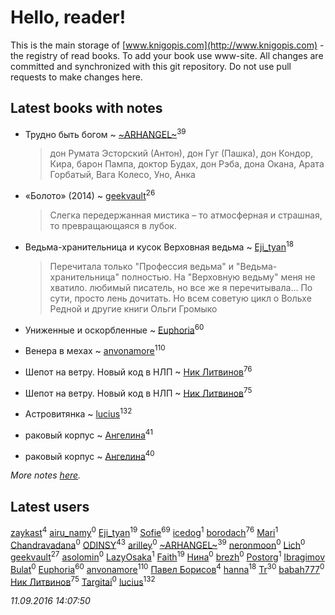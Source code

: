 # Hello, reader!
This is the main storage of [www.knigopis.com](http://www.knigopis.com) - the registry of read books.
To add your book use www-site. All changes are committed and synchronized with this git repository.
Do not use pull requests to make changes here.


## Latest books with notes
* Трудно быть богом ~ [~ARHANGEL~](users/642/64251996-vkontakte)<sup>39</sup>
    > дон Румата Эсторский (Антон), дон Гуг (Пашка),  дон Кондор, Кира, барон Пампа, доктор Будах, дон Рэба, дона Окана, Арата Горбатый, Вага Колесо, Уно, Анка

* «Болото» (2014) ~ [geekvault](users/100/100000058705406-facebook)<sup>26</sup>
    > Слегка передержанная мистика – то атмосферная и страшная, то превращающаяся в лубок.

* Ведьма-хранительница и кусок Верховная ведьма ~ [Eji_tyan](users/235/2352103981-twitter)<sup>18</sup>
    > Перечитала только "Профессия ведьма" и "Ведьма-хранительница" полностью. На "Верховную ведьму" меня не хватило. любимый писатель, но все же я перечитывала... По сути, просто лень дочитать. Но всем советую цикл о Вольхе Редной и другие книги Ольги Громыко

* Униженные и оскорбленные ~ [Euphoria](users/106/106304994652616315178-google)<sup>60</sup>

* Венера в мехах ~ [anvonamore](users/595/5957175-vkontakte)<sup>110</sup>

* Шепот на ветру. Новый код в НЛП ~ [Ник Литвинов](users/lec/leczQ3Eya3-linkedin)<sup>76</sup>

* Шепот на ветру. Новый код в НЛП ~ [Ник Литвинов](users/lec/leczQ3Eya3-linkedin)<sup>75</sup>

* Астровитянка ~ [lucius](users/838/83820536-yandex)<sup>132</sup>

* раковый корпус ~ [Ангелина](users/837/83788782-vkontakte)<sup>41</sup>

* раковый корпус ~ [Ангелина](users/837/83788782-vkontakte)<sup>40</sup>


_More notes [here](latest_books_with_notes.md)._


## Latest users
[zaykast](users/104/104882848-vkontakte)<sup>4</sup> 
[airu_namy](users/216/216150759-vkontakte)<sup>0</sup> 
[Eji_tyan](users/235/2352103981-twitter)<sup>19</sup> 
[Sofie](users/485/48568611-vkontakte)<sup>69</sup> 
[icedog](users/112/112795052047708703314-google)<sup>1</sup> 
[borodach](users/157/15706320-vkontakte)<sup>76</sup> 
[Mari](users/106/1061643-vkontakte)<sup>1</sup> 
[Chandravadana](users/105/105866022348292919948-google)<sup>0</sup> 
[ODINSY](users/100/100978570902186865324-google)<sup>43</sup> 
[arilley](users/184/184677837-vkontakte)<sup>0</sup> 
[~ARHANGEL~](users/642/64251996-vkontakte)<sup>39</sup> 
[neronmoon](users/808/8084055-vkontakte)<sup>0</sup> 
[Lich](users/114/114525820311540612170-google)<sup>0</sup> 
[geekvault](users/100/100000058705406-facebook)<sup>27</sup> 
[asolomin](users/834/8345844-vkontakte)<sup>0</sup> 
[LazyOsaka](users/114/114131672813122590767-google)<sup>1</sup> 
[Faith](users/112/112366191289808901180-google)<sup>19</sup> 
[Нина](users/257/257325948-vkontakte)<sup>0</sup> 
[brezh](users/111/1119241344808766-facebook)<sup>0</sup> 
[Postorg](users/104/104152441216655770964-google)<sup>1</sup> 
[Ibragimov Bulat](users/128/128575812-vkontakte)<sup>0</sup> 
[Euphoria](users/106/106304994652616315178-google)<sup>60</sup> 
[anvonamore](users/595/5957175-vkontakte)<sup>110</sup> 
[Павел Борисов](users/119/11906452757683780911-mailru)<sup>4</sup> 
[hanna](users/110/110589643014391632917-google)<sup>18</sup> 
[Tr](users/122/12282474-vkontakte)<sup>30</sup> 
[babah777](users/178/1787850098126282-facebook)<sup>0</sup> 
[Ник Литвинов](users/lec/leczQ3Eya3-linkedin)<sup>75</sup> 
[Targitai](users/103/103310284351178579663-google)<sup>0</sup> 
[lucius](users/838/83820536-yandex)<sup>132</sup> 


_11.09.2016 14:07:50_
